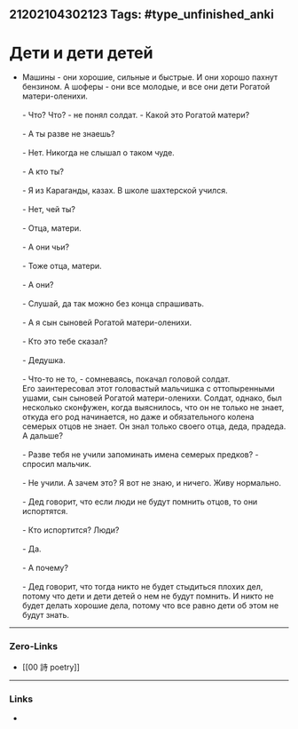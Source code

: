 21202104302123
Tags: #type_unfinished_anki
---
# Дети и дети детей

- Машины - они хорошие, сильные и быстрые. И они хорошо пахнут бензином. А шоферы - они все молодые, и все они дети Рогатой матери-оленихи. <br><br> - Что? Что? - не понял солдат. - Какой это Рогатой матери? <br><br> - А ты разве не знаешь? <br><br> - Нет. Никогда не слышал о таком чуде. <br><br> - А кто ты? <br><br> - Я из Караганды, казах. В школе шахтерской учился. <br><br> - Нет, чей ты? <br><br> - Отца, матери. <br><br> - А они чьи? <br><br> - Тоже отца, матери. <br><br> - А они? <br><br> - Слушай, да так можно без конца спрашивать. <br><br> - А я сын сыновей Рогатой матери-оленихи. <br><br> - Кто это тебе сказал? <br><br> - Дедушка. <br><br> - Что-то не то, - сомневаясь, покачал головой солдат. <br>   Его заинтересовал этот головастый мальчишка с оттопыренными ушами, сын сыновей Рогатой матери-оленихи. Солдат, однако, был несколько сконфужен, когда выяснилось, что он не только не знает, откуда его род начинается, но даже и обязательного колена семерых отцов не знает. Он знал только своего отца, деда, прадеда. А дальше? <br><br> - Разве тебя не учили запоминать имена семерых предков? - спросил мальчик. <br><br> - Не учили. А зачем это? Я вот не знаю, и ничего. Живу нормально. <br><br> - Дед говорит, что если люди не будут помнить отцов, то они испортятся. <br><br> - Кто испортится? Люди? <br><br> - Да. <br><br> - А почему? <br><br> - Дед говорит, что тогда никто не будет стыдиться плохих дел, потому что дети и дети детей о нем не будут помнить. И никто не будет делать хорошие дела, потому что все равно дети об этом не будут знать.

---
### Zero-Links
- [[00 詩 poetry]]
---
### Links
-